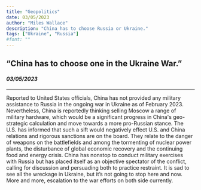 ```yaml
---
title: "Geopolitics"
date: 03/05/2023
author: "Miles Wallace"
description: "China has to choose Russia or Ukraine."
tags: ["Ukraine", "Russia"]
#font: ""
---
```

## “China has to choose one in the Ukraine War.”
#### _03/05/2023_  
____
Reported to United States officials, China has not provided any military assistance to Russia in the ongoing war in Ukraine as of February 2023. Nevertheless, China is reportedly thinking selling Moscow a range of military hardware, which would be a significant progress in China's geo-strategic calculation and move towards a more pro-Russian stance. The U.S. has informed that such a sift would negatively effect U.S. and China relations and rigorous sanctions are on the board. They relate to the danger of weapons on the battlefields and among the tormenting of nuclear power plants, the disturbance of global economic recovery and the continuing food and energy crisis. China has nonstop to conduct military exercises with Russia but has placed itself as an objective spectator of the conflict, calling for discussion and persuading both to practice restraint. It is sad to see all the wreckage in Ukraine, but it’s not going to stop here and now. More and more, escalation to the war efforts on both side currently.  
